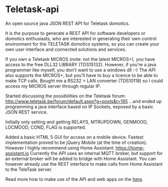 # Teletask-api

An open source java JSON REST API for Teletask domotics.

It is the purpose to generate a REST API for software developers or domotics enthusiasts, who are interested in generating their own control environment for the TELETASK domotics systems, so you can create your own user interface and connected solutions and services.

If you own a Teletask MICROS (note: not the latest MICROS+), you have access to the free DLL32 LIBRARY (TDS15132).  However, if you're a java programmer like myself, you don't want to use a windows dll :-)
The API also supports the MICROS+, but you'll have to buy a licence to be able to make TCP calls.
Bought me a RS232 > LAN converter (TDS10118) so I could access my MICROS server through regular IP.

Started discussing the possibilities on the Teletask forum: http://www.teletask.be/forum/default.aspx?g=posts&t=195
...and ended up programming a java interface based on IP Sockets, exposed by a basic JSON REST service.

Initially only setting and getting RELAYS, MTRUPDOWN, GENMOOD, LOCMOOD, COND, FLAG is supported.

Added a basic HTML 5 GUI for access on a mobile device.  Fastest implementation proved to be jQuery Mobile (at the time of creation).   
However I highly recommend using Home Assistant: https://home-assistant.io
Currently the API uses an internal MQTT broker, but support for an external broker will be added to bridge with Home Assistant.
You can however already use the REST interface to make calls from Home Assistant to the TeleTask server.

Read more how to make use of the API and web apps on the [here](http://xhibit.github.io/Teletask-api/).
